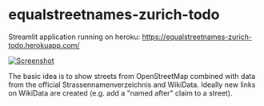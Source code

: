 # equalstreetnames-zurich-todo

Streamlit application running on heroku: https://equalstreetnames-zurich-todo.herokuapp.com/

[![Screenshot](https://user-images.githubusercontent.com/538415/152497937-41d4def6-0890-4f8d-98cb-6d630922b775.png)](https://equalstreetnames-zurich-todo.herokuapp.com/)

The basic idea is to show streets from OpenStreetMap combined with data from the official Strassennamenverzeichnis and WikiData.
Ideally new links on WikiData are created (e.g. add a "named after" claim to a street).
